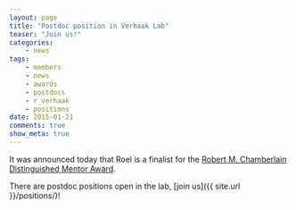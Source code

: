 ```yaml
---
layout: page
title: "Postdoc position in Verhaak Lab"
teaser: "Join us!"
categories:
    - news
tags:
    - members
    - news
    - awards
    - postdocs
    - r_verhaak
    - positions
date: 2015-01-21
comments: true
show_meta: true
---
```

It was announced today that Roel is a finalist for the [Robert M. Chamberlain Distinguished Mentor Award](http://www.mdanderson.org/education-and-research/education-and-training/schools-and-programs/research-training/postdoctoral-association/events/distinguished-mentor-award/index.html). 

There are postdoc positions open in the lab, [join us]({{ site.url }}/positions/)!

